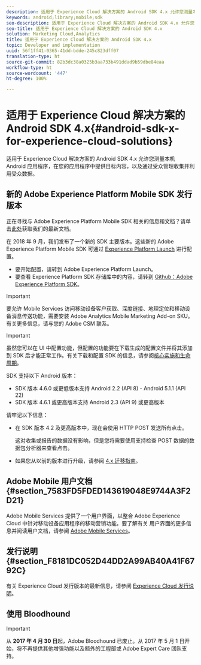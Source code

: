 ```yaml
---
description: 适用于 Experience Cloud 解决方案的 Android SDK 4.x 允许您测量本机 Android 应用程序，在您的应用程序中提供目标内容，以及通过受众管理收集并利用受众数据。
keywords: android;library;mobile;sdk
seo-description: 适用于 Experience Cloud 解决方案的 Android SDK 4.x 允许您测量本机 Android 应用程序，在您的应用程序中提供目标内容，以及通过受众管理收集并利用受众数据。
seo-title: 适用于 Experience Cloud 解决方案的 Android SDK 4.x
solution: Marketing Cloud,Analytics
title: 适用于 Experience Cloud 解决方案的 Android SDK 4.x
topic: Developer and implementation
uuid: 56f1ff41-0365-41dd-bdde-245c823dff07
translation-type: ht
source-git-commit: 82b3dc38a0325b3aa733b491ddad9b59dbe84eaa
workflow-type: ht
source-wordcount: '447'
ht-degree: 100%

---
```



# 适用于 Experience Cloud 解决方案的 Android SDK 4.x{#android-sdk-x-for-experience-cloud-solutions}

适用于 Experience Cloud 解决方案的 Android SDK 4.x 允许您测量本机 Android 应用程序，在您的应用程序中提供目标内容，以及通过受众管理收集并利用受众数据。

## 新的 Adobe Experience Platform Mobile SDK 发行版本

正在寻找与 Adobe Experience Platform Mobile SDK 相关的信息和文档？请单击[此处](https://aep-sdks.gitbook.io/docs/)获取我们的最新文档。

在 2018 年 9 月，我们发布了一个新的 SDK 主要版本。这些新的 Adobe Experience Platform Mobile SDK 可通过 [Experience Platform Launch](https://www.adobe.com/cn/experience-platform/launch.html) 进行配置。

* 要开始配置，请转到 Adobe Experience Platform Launch。
* 要查看 Experience Platform SDK 存储库中的内容，请转到 [Github：Adobe Experience Platform SDK](https://github.com/Adobe-Marketing-Cloud/acp-sdks)。

>[!IMPORTANT]
>
>要允许 Mobile Services 访问移动设备客户获取、深度链接、地理定位和移动设备消息传送功能，需要安装 Adobe Analytics Mobile Marketing Add-on SKU。有关更多信息，请与您的 Adobe CSM 联系。

>[!IMPORTANT]
>
>虽然您可以在 UI 中配置功能，但配置的功能要在下载生成的配置文件并将其添加到 SDK 后才能正常工作。有关下载和配置 SDK 的信息，请参阅[核心实施和生命周期](/help/android/getting-started/dev-qs.md)。

SDK 支持以下 Android 版本：

* SDK 版本 4.6.0 或更低版本支持 Android 2.2 (API 8) - Android 5.1.1 (API 22)
* SDK 版本 4.6.1 或更高版本支持 Android 2.3 (API 9) 或更高版本

请牢记以下信息：

* 在 SDK 版本 4.2 及更高版本中，现在会使用 HTTP POST 发送所有点击。

   这对收集或报告的数据没有影响，但是您将需要使用支持检查 POST 数据的数据包分析器来查看点击。

* 如果您从以前的版本进行升级，请参阅 [4.x 迁移指南](/help/android/getting-started/migration-v3.md)。

## Adobe Mobile 用户文档 {#section_7583FD5FDED143619048E9744A3F2D21}

Adobe Mobile Services 提供了一个用户界面，以整合 Adobe Experience Cloud 中针对移动设备应用程序的移动营销功能。要了解有关 用户界面的更多信息并阅读用户文档，请参阅 [Adobe Mobile Services](https://docs.adobe.com/content/help/zh-Hans/mobile-services/using/home.html)。

## 发行说明 {#section_F8181DC052D44DD2A99AB40A41F6792C}

有关 Experience Cloud 发行版本的最新信息，请参阅 [Experience Cloud 发行说明](https://docs.adobe.com/content/help/zh-Hans/release-notes/experience-cloud/current.html)。

## 使用 Bloodhound

>[!IMPORTANT]
>
>从 **2017 年 4 月 30 日**&#x200B;起，Adobe Bloodhound 已废止。从 2017 年 5 月 1 日开始，将不再提供其他增强功能以及额外的工程部或 Adobe Expert Care 团队支持。
